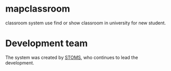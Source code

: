 # mapclassroom

classroom system use find or show classroom in university for new student.

# Development team

The system was created by <a href="https://web.stoms.co.th">STOMS</a>, who continues to lead the development.
